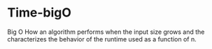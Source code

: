 # Time-bigO
Big O
How an algorithm performs when the input size grows and the characterizes the behavior of the runtime used as a function of n.
